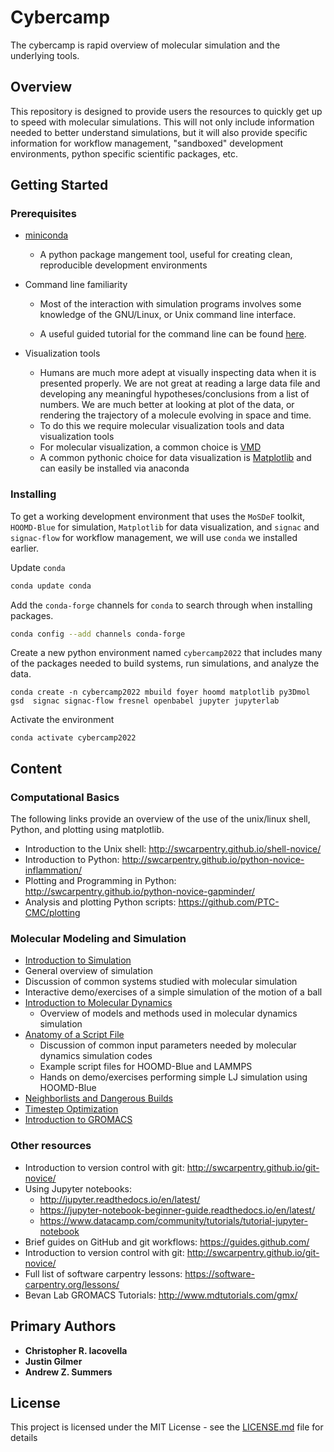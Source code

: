 # Cybercamp
The cybercamp is rapid overview of molecular simulation and the underlying tools.

## Overview
This repository is designed to provide users the resources to quickly
get up to speed with molecular simulations. This will not only include
information needed to better understand simulations, but it will also
provide specific information for workflow management, "sandboxed" development
environments, python specific scientific packages, etc.  

## Getting Started

### Prerequisites
* [miniconda](https://docs.conda.io/projects/conda/en/latest/user-guide/install/)

	* A python package mangement tool, useful for creating clean, reproducible
development environments

* Command line familiarity

	* Most of the interaction with simulation programs involves some knowledge of
the GNU/Linux, or Unix command line interface.

	* A useful guided tutorial for the command line can be found
[here](https://swcarpentry.github.io/shell-novice/).

* Visualization tools
	*	 Humans are much more adept at visually inspecting data when it
is presented properly. We are not great at reading a large data file 
and developing any meaningful hypotheses/conclusions from a list of 
numbers. We are much better at looking at plot of the data, or 
rendering the trajectory of a molecule evolving in space and time.
	*	 To do this we require molecular visualization tools and data
visualization tools
    * For molecular visualization, a common choice is 
[VMD](http://www.ks.uiuc.edu/Development/Download/download.cgi?PackageName=VMD)
    * A common pythonic choice for data visualization is 
[Matplotlib](https://matplotlib.org/) and can easily be installed via anaconda


### Installing
To get a working development environment that uses the `MoSDeF` 
toolkit, `HOOMD-Blue` for simulation, `Matplotlib` for data 
visualization, and `signac` and `signac-flow` for workflow
management, we will use `conda` we installed earlier.

Update `conda`

```bash
conda update conda
```

Add the `conda-forge` channels for `conda` to search through when installing packages.

```bash
conda config --add channels conda-forge
```

Create a new python  environment named `cybercamp2022` 
that includes many of
the packages needed to build systems, run simulations, and
analyze the data.

```
conda create -n cybercamp2022 mbuild foyer hoomd matplotlib py3Dmol gsd  signac signac-flow fresnel openbabel jupyter jupyterlab
```

Activate the environment

```
conda activate cybercamp2022
```
## Content

### Computational Basics
The following links provide an overview of the use of the unix/linux shell, Python, and plotting using matplotlib. 
* Introduction to the Unix shell: http://swcarpentry.github.io/shell-novice/
* Introduction to Python:  http://swcarpentry.github.io/python-novice-inflammation/
* Plotting and Programming in Python: http://swcarpentry.github.io/python-novice-gapminder/
* Analysis and plotting Python scripts: https://github.com/PTC-CMC/plotting

### Molecular Modeling and Simulation
* [Introduction to Simulation](Introduction%20to%20Simulation.ipynb)
 * General overview of simulation
 * Discussion of common systems studied with molecular simulation
 * Interactive demo/exercises of a simple simulation of the motion of a ball
* [Introduction to Molecular Dynamics](Introduction%20to%20Molecular%20Dynamics.ipynb)
  * Overview of models and methods used in molecular dynamics simulation
* [Anatomy of a Script File](Anatomy%20of%20a%20Script%20File.ipynb)
  * Discussion of common input parameters needed by molecular dynamics simulation codes
  * Example script files for HOOMD-Blue and LAMMPS
  * Hands on demo/exercises performing simple LJ simulation using HOOMD-Blue
* [Neighborlists and Dangerous Builds](Neighborlists%20and%20Dangerous%20Builds.ipynb)
* [Timestep Optimization](Timestep%20Optimization.ipynb)
* [Introduction to GROMACS](simulation/gromacs/Introduction%20to%20GROMACS.ipynb)

### Other resources
* Introduction to version control with git: http://swcarpentry.github.io/git-novice/
* Using Jupyter notebooks:
  * http://jupyter.readthedocs.io/en/latest/
  * https://jupyter-notebook-beginner-guide.readthedocs.io/en/latest/
  * https://www.datacamp.com/community/tutorials/tutorial-jupyter-notebook
* Brief guides on GitHub and git workflows: https://guides.github.com/
* Introduction to version control with git: http://swcarpentry.github.io/git-novice/
* Full list of software carpentry lessons: https://software-carpentry.org/lessons/
* Bevan Lab GROMACS Tutorials: http://www.mdtutorials.com/gmx/


## Primary Authors

* **Christopher R. Iacovella**      
* **Justin Gilmer** 
* **Andrew Z. Summers**

## License

This project is licensed under the MIT License - see the [LICENSE.md](LICENSE.md) file for details

